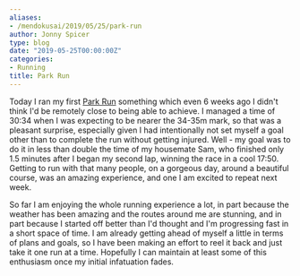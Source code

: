 ```yaml
---
aliases:
- /mendokusai/2019/05/25/park-run
author: Jonny Spicer
type: blog
date: "2019-05-25T00:00:00Z"
categories:
- Running
title: Park Run
---
```

Today I ran my first [Park Run](https://www.parkrun.org.uk/) something which even 6 weeks ago I didn't think I'd be remotely close to being able to achieve.
I managed a time of 30:34 when I was expecting to be nearer the 34-35m mark, so that was a pleasant surprise, especially given I had intentionally not set
myself a goal other than to complete the run without getting injured. Well - my goal was to do it in less than double the time of my housemate Sam, who
finished only 1.5 minutes after I began my second lap, winning the race in a cool 17:50. Getting to run with that many people, on a gorgeous day, around
a beautiful course, was an amazing experience, and one I am excited to repeat next week.

So far I am enjoying the whole running experience a lot, in part because the weather has been amazing and the routes around me are stunning, and in part
because I started off better than I'd thought and I'm progressing fast in a short space of time. I am already getting ahead of myself a little in terms
of plans and goals, so I have been making an effort to reel it back and just take it one run at a time. Hopefully I can maintain at least some of this
enthusiasm once my initial infatuation fades.
